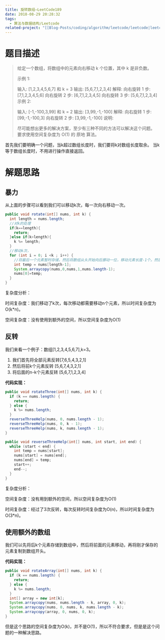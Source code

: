 ```yaml
---
title: 旋转数组—LeetCode189
date: 2018-08-29 20:28:32
tags:
  - 算法与数据结构/Leetcode
related-project: "[[Blog-Posts/coding/algorithm/leetcode/leetcode|leetcode]]"
---
```


# 题目描述

>给定一个数组，将数组中的元素向右移动 k 个位置，其中 k 是非负数。
>
>示例 1:
>
>输入: \[1,2,3,4,5,6,7] 和 k = 3
>输出: \[5,6,7,1,2,3,4]
>解释:
>向右旋转 1 步: \[7,1,2,3,4,5,6]
>向右旋转 2 步: \[6,7,1,2,3,4,5]
>向右旋转 3 步: \[5,6,7,1,2,3,4]
>	示例 2:
>
>输入: \[-1,-100,3,99] 和 k = 2
>输出: \[3,99,-1,-100]
>解释: 
>向右旋转 1 步: \[99,-1,-100,3]
>向右旋转 2 步: \[3,99,-1,-100]
>说明:
>
>尽可能想出更多的解决方案，至少有三种不同的方法可以解决这个问题。
>要求使用空间复杂度为 O(1) 的 原地 算法。

首先我们要明确一个问题，当k超过数组长度时，我们要将k对数组长度取余。 当k等于数组长度时，不用进行操作直接返回。



<!-- more -->

# 解题思路

## 暴力

从上面的步骤可以看到我们可以移动k次，每一次向右移动一次。

```java
public void rotate(int[] nums, int k) {
  int length = nums.length;
  //对k的处理
  if(k==length){
    return;
  }else if(k>length){
    k %= length;
  }
  //移动k次，
  for (int i = 0; i <k ; i++) {
    //将最后一个元素暂时存储，然后将数组从头开始向后挪动一位，移动元素长度-1个。然后再将第一个置为临时元素。
    int temp = nums[length-1];
    System.arraycopy(nums,0,nums,1,nums.length-1);
    nums[0]=temp;
  }
}
```

复杂度分析：

时间复杂度：我们移动了k次，每次移动都需要移动n个元素，所以时间复杂度为O(k*n)。

空间复杂度：没有使用到额外的空间，所以空间复杂度为O(1)

## 反转

我们来看一个例子：数组\[1,2,3,4,5,6,7],k=3。

1. 我们首先将全部元素反转\[7,6,5,4,3,2,1]
2. 然后将前k个元素反转 \[5,6,7,4,3,2,1]
3. 将后面的n-k个元素反转 \[5,6,7,1,2,3,4]

**代码实现：**

```java
public void rotateThree(int[] nums, int k) {
  if (k == nums.length) {
    return;
  } else {
    k %= nums.length;
  }
  reverseThreeHelp(nums, 0, nums.length - 1);
  reverseThreeHelp(nums, 0, k - 1);
  reverseThreeHelp(nums, k, nums.length - 1);
}

public void reverseThreeHelp(int[] nums, int start, int end) {
  while (start < end) {
    int temp = nums[start];
    nums[start] = nums[end];
    nums[end] = temp;
    start++;
    end--;
  }
}
```

复杂度分析：

空间复杂度：没有用到额外的空间，所以空间复杂度为O(1)

时间复杂度：经过了3次反转，每次反转时间复杂度为O(n)，所以时间复杂度为O(3*n)。

## 使用额外的数组

我们可以先将后k个元素存储到数组中，然后将前面的元素移动，再将刚才保存的元素复制到数组开头。

**代码实现：**

```java
public void rotateArray(int[] nums, int k) {
  if (k == nums.length) {
    return;
  } else {
    k %= nums.length;
  }
  int[] array = new int[k];
  System.arraycopy(nums, nums.length - k, array, 0, k);
  System.arraycopy(nums, 0, nums, k, nums.length - k);
  System.arraycopy(array, 0, nums, 0, k);
}
```

但是这个思路的空间复杂度为O(k)，并不是O(1)，所以不符合要求，但是是这个问题的一种解决思路。